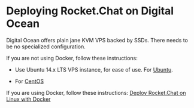 # Deploying Rocket.Chat on Digital Ocean

Digital Ocean offers plain jane KVM VPS backed by SSDs.  There needs to be no specialized configuration.

If you are not using Docker, follow these instructions:

- Use Ubuntu 14.x LTS VPS instance, for ease of use. For [Ubuntu](/installation/manual-installation/ubuntu/).

- For [CentOS](/installation/manual-installation/centos/)

If you are using Docker, follow these instructions: [Deploy Rocket.Chat on Linux with Docker](/installation/docker-containers/)
